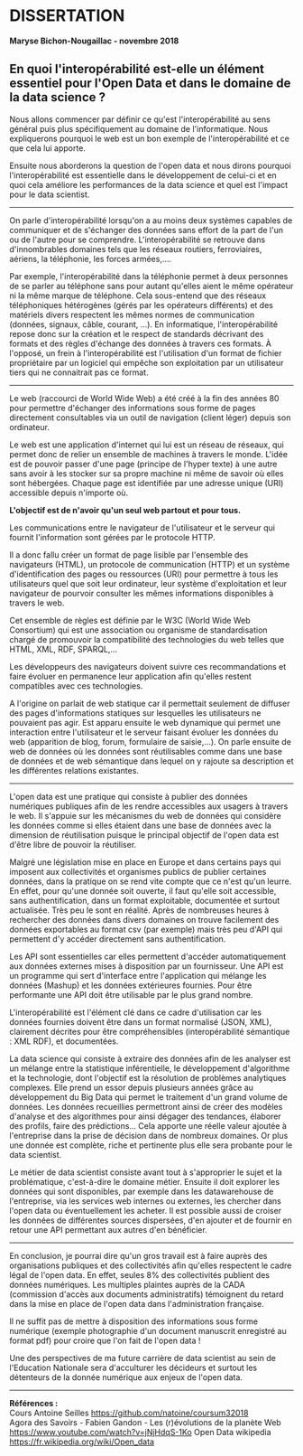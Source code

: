 

**DISSERTATION**
==
**Maryse Bichon-Nougaillac - novembre 2018**

**En quoi l&#39;interopérabilité est-elle un élément essentiel pour l&#39;Open Data et dans le domaine de la data science ?**
--
Nous allons commencer par définir ce qu&#39;est l&#39;interopérabilité au sens général puis plus spécifiquement au domaine de l&#39;informatique. Nous expliquerons pourquoi le web est un bon exemple de l&#39;interopérabilité et ce que cela lui apporte.

Ensuite nous aborderons la question de l&#39;open data et nous dirons pourquoi l&#39;interopérabilité est essentielle dans le développement de celui-ci et en quoi cela améliore les performances de la data science et quel est l'impact pour le data scientist.

****************************************************************************************************
On parle d&#39;interopérabilité lorsqu&#39;on a au moins deux systèmes capables de communiquer et de s&#39;échanger des données sans effort de la part de l&#39;un ou de l&#39;autre pour se comprendre. L&#39;interopérabilité se retrouve dans d&#39;innombrables domaines tels que les réseaux routiers, ferroviaires, aériens, la téléphonie, les forces armées,….

Par exemple, l&#39;interopérabilité dans la téléphonie permet à deux personnes de se parler au téléphone sans pour autant qu&#39;elles aient le même opérateur ni la même marque de téléphone. Cela sous-entend que des réseaux téléphoniques hétérogènes (gérés par les opérateurs différents) et des matériels divers respectent les mêmes normes de communication (données, signaux, câble, courant, ...). En informatique, l&#39;interopérabilité repose donc sur la création et le respect de standards décrivant des formats et des règles d&#39;échange des données à travers ces formats. À l&#39;opposé, un frein à l&#39;interopérabilité est l&#39;utilisation d&#39;un format de fichier propriétaire par un logiciel qui empêche son exploitation par un utilisateur tiers qui ne connaitrait pas ce format.

****************************************************************************************************
Le web (raccourci de World Wide Web) a été créé à la fin des années 80 pour permettre d&#39;échanger des informations sous forme de pages directement consultables via un outil de navigation (client léger) depuis son ordinateur.

Le web est une application d&#39;internet qui lui est un réseau de réseaux, qui permet donc de relier un ensemble de machines à travers le monde. L&#39;idée est de pouvoir passer d&#39;une page (principe de l&#39;hyper texte) à une autre sans avoir à les stocker sur sa propre machine ni même de savoir où elles sont hébergées. Chaque page est identifiée par une adresse unique (URI) accessible depuis n&#39;importe où.

**L&#39;objectif est de n&#39;avoir qu&#39;un seul web partout et pour tous.**

Les communications entre le navigateur de l&#39;utilisateur et le serveur qui fournit l&#39;information sont gérées par le protocole HTTP.

Il a donc fallu créer un format de page lisible par l&#39;ensemble des navigateurs (HTML), un protocole de communication (HTTP) et un système d&#39;identification des pages ou ressources (URI) pour permettre à tous les utilisateurs quel que soit leur ordinateur, leur système d&#39;exploitation et leur navigateur de pourvoir consulter les mêmes informations disponibles à travers le web.

Cet ensemble de règles est définie par le W3C (World Wide Web Consortium) qui est une association ou organisme de standardisation chargé de promouvoir la compatibilité des technologies du web telles que HTML, XML, RDF, SPARQL,…

Les développeurs des navigateurs doivent suivre ces recommandations et faire évoluer en permanence leur application afin qu&#39;elles restent compatibles avec ces technologies.

A l&#39;origine on parlait de web statique car il permettait seulement de diffuser des pages d&#39;informations statiques sur lesquelles les utilisateurs ne pouvaient pas agir.  Est apparu ensuite le web dynamique qui permet une interaction entre l&#39;utilisateur et le serveur faisant évoluer les données du web (apparition de blog, forum, formulaire de saisie,…). On parle ensuite de web de données où les données sont réutilisables comme dans une base de données et de web sémantique dans lequel on y rajoute sa description et les différentes relations existantes.

****************************************************************************************************
L&#39;open data est une pratique qui consiste à publier des données numériques publiques afin de les rendre accessibles aux usagers à travers le web. Il s&#39;appuie sur les mécanismes du web de données qui considère les données comme si elles étaient dans une base de données avec la dimension de réutilisation puisque le principal objectif de l&#39;open data est d&#39;être libre de pouvoir la réutiliser.

Malgré une législation mise en place en Europe et dans certains pays qui imposent aux collectivités et organismes publics de publier certaines données, dans la pratique on se rend vite compte que ce n&#39;est qu&#39;un leurre. En effet, pour qu&#39;une donnée soit ouverte, il faut qu&#39;elle soit accessible, sans authentification, dans un format exploitable, documentée et surtout actualisée. Très peu le sont en réalité. Après de nombreuses heures à rechercher des données dans divers domaines on trouve facilement des données exportables au format csv (par exemple) mais très peu d&#39;API qui permettent d&#39;y accéder directement sans authentification.

Les API sont essentielles car elles permettent d&#39;accéder automatiquement aux données externes mises à disposition par un fournisseur. Une API est un programme qui sert d&#39;interface entre l&#39;application qui mélange les données (Mashup) et les données extérieures fournies. Pour être performante une API doit être utilisable par le plus grand nombre.

L&#39;interopérabilité est l&#39;élément clé dans ce cadre d&#39;utilisation car les données fournies doivent être dans un format normalisé (JSON, XML), clairement décrites pour être compréhensibles (interopérabilité sémantique : XML RDF), et documentées.

La data science qui consiste à extraire des données afin de les analyser est un mélange entre la statistique inférentielle, le développement d&#39;algorithme et la technologie, dont l&#39;objectif est la résolution de problèmes analytiques complexes. Elle prend un essor depuis plusieurs années grâce au développement du Big Data qui permet le traitement d&#39;un grand volume de données.
Les données recueillies permettront ainsi de créer des modèles d&#39;analyse et des algorithmes pour ainsi dégager des tendances, élaborer des profils, faire des prédictions… Cela apporte une réelle valeur ajoutée à l&#39;entreprise dans la prise de décision dans de nombreux domaines. 
Or plus une donnée est complète, riche et pertinente plus elle sera probante pour le data scientist.

Le métier de data scientist consiste avant tout à s&#39;approprier le sujet et la problématique, c&#39;est-à-dire le domaine métier. Ensuite il doit explorer les données qui sont disponibles, par exemple dans les datawarehouse de l&#39;entreprise, via les services web internes ou externes, les chercher dans l&#39;open data ou éventuellement les acheter. Il est possible aussi de croiser les données de différentes sources dispersées, d'en ajouter et de fournir en retour une API permettant aux autres d'en bénéficier.

****************************************************************************************************

En conclusion, je pourrai dire qu&#39;un gros travail est à faire auprès des organisations publiques et des collectivités afin qu&#39;elles respectent le cadre légal de l&#39;open data. En effet, seules 8% des collectivités publient des données numériques. Les multiples plaintes auprès de la CADA (commission d&#39;accès aux documents administratifs) témoignent du retard dans la mise en place de l&#39;open data dans l&#39;administration française.

Il ne suffit pas de mettre à disposition des informations sous forme numérique (exemple photographie d&#39;un document manuscrit enregistré au format pdf) pour croire que l&#39;on fait de l&#39;open data !

Une des perspectives de ma future carrière de data scientist au sein de l&#39;Education Nationale sera d&#39;acculturer les décideurs et surtout les détenteurs de la donnée numérique aux enjeux de l&#39;open data.
****************************************************************************************************

**Références :**   
Cours Antoine Seilles https://github.com/natoine/coursum32018    
Agora des Savoirs - Fabien Gandon - Les (r)évolutions de la planète Web https://www.youtube.com/watch?v=jNjHdqS-1Ko
Open Data wikipedia https://fr.wikipedia.org/wiki/Open_data
